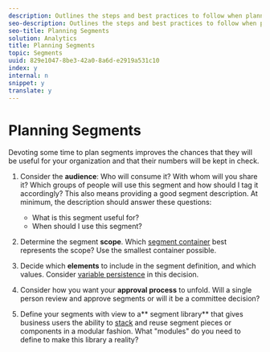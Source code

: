 ```yaml
---
description: Outlines the steps and best practices to follow when planning your segments.
seo-description: Outlines the steps and best practices to follow when planning your segments.
seo-title: Planning Segments
solution: Analytics
title: Planning Segments
topic: Segments
uuid: 829e1047-8be3-42a0-8a6d-e2919a531c10
index: y
internal: n
snippet: y
translate: y
---
```


# Planning Segments

Devoting some time to plan segments improves the chances that they will be useful for your organization and that their numbers will be kept in check. 

1. Consider the **audience**: Who will consume it? With whom will you share it? Which groups of people will use this segment and how should I tag it accordingly? This also means providing a good segment description. At minimum, the description should answer these questions: 
    * What is this segment useful for?
    * When should I use this segment?

1. Determine the segment **scope**. Which [ segment container](seg_overview.md#concept_82653C7E29FE49F5A4B5E5E93B0A6399) best represents the scope? Use the smallest container possible.
1. Decide which **elements** to include in the segment definition, and which values. Consider [ variable persistence](seg_overview.md#concept_E579D72B1C644AE9A4C4EAF6B47A4DCB) in this decision.
1. Consider how you want your **approval process** to unfold. Will a single person review and approve segments or will it be a committee decision?
1. Define your segments with view to a** segment library** that gives business users the ability to [ stack](seg_build.md#concept_40C299B60B354E10B344702EA3138B34) and reuse segment pieces or components in a modular fashion. What "modules" do you need to define to make this library a reality?

